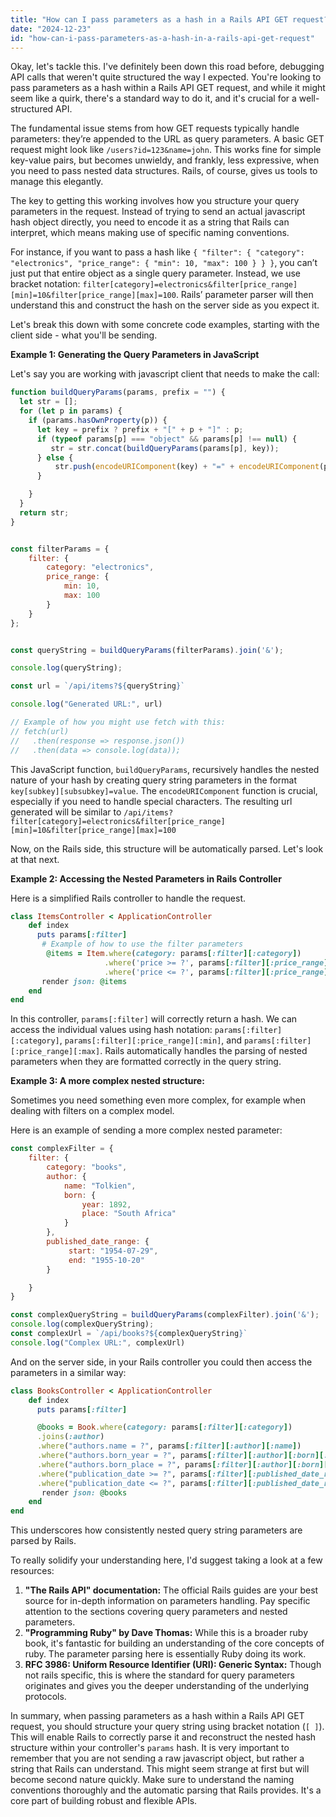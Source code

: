 ```yaml
---
title: "How can I pass parameters as a hash in a Rails API GET request?"
date: "2024-12-23"
id: "how-can-i-pass-parameters-as-a-hash-in-a-rails-api-get-request"
---
```


Okay, let's tackle this. I've definitely been down this road before, debugging API calls that weren't quite structured the way I expected. You're looking to pass parameters as a hash within a Rails API GET request, and while it might seem like a quirk, there's a standard way to do it, and it's crucial for a well-structured API.

The fundamental issue stems from how GET requests typically handle parameters: they’re appended to the URL as query parameters. A basic GET request might look like `/users?id=123&name=john`. This works fine for simple key-value pairs, but becomes unwieldy, and frankly, less expressive, when you need to pass nested data structures. Rails, of course, gives us tools to manage this elegantly.

The key to getting this working involves how you structure your query parameters in the request. Instead of trying to send an actual javascript hash object directly, you need to encode it as a string that Rails can interpret, which means making use of specific naming conventions.

For instance, if you want to pass a hash like `{ "filter": { "category": "electronics", "price_range": { "min": 10, "max": 100 } } }`, you can’t just put that entire object as a single query parameter. Instead, we use bracket notation: `filter[category]=electronics&filter[price_range][min]=10&filter[price_range][max]=100`. Rails’ parameter parser will then understand this and construct the hash on the server side as you expect it.

Let's break this down with some concrete code examples, starting with the client side - what you'll be sending.

**Example 1: Generating the Query Parameters in JavaScript**

Let's say you are working with javascript client that needs to make the call:

```javascript
function buildQueryParams(params, prefix = "") {
  let str = [];
  for (let p in params) {
    if (params.hasOwnProperty(p)) {
      let key = prefix ? prefix + "[" + p + "]" : p;
      if (typeof params[p] === "object" && params[p] !== null) {
         str = str.concat(buildQueryParams(params[p], key));
      } else {
          str.push(encodeURIComponent(key) + "=" + encodeURIComponent(params[p]));
      }

    }
  }
  return str;
}


const filterParams = {
    filter: {
        category: "electronics",
        price_range: {
            min: 10,
            max: 100
        }
    }
};


const queryString = buildQueryParams(filterParams).join('&');

console.log(queryString);

const url = `/api/items?${queryString}`

console.log("Generated URL:", url)

// Example of how you might use fetch with this:
// fetch(url)
//   .then(response => response.json())
//   .then(data => console.log(data));

```

This JavaScript function, `buildQueryParams`, recursively handles the nested nature of your hash by creating query string parameters in the format `key[subkey][subsubkey]=value`. The `encodeURIComponent` function is crucial, especially if you need to handle special characters. The resulting url generated will be similar to `/api/items?filter[category]=electronics&filter[price_range][min]=10&filter[price_range][max]=100`

Now, on the Rails side, this structure will be automatically parsed. Let's look at that next.

**Example 2: Accessing the Nested Parameters in Rails Controller**

Here is a simplified Rails controller to handle the request.

```ruby
class ItemsController < ApplicationController
    def index
      puts params[:filter]
       # Example of how to use the filter parameters
        @items = Item.where(category: params[:filter][:category])
                     .where('price >= ?', params[:filter][:price_range][:min])
                     .where('price <= ?', params[:filter][:price_range][:max])
       render json: @items
    end
end
```

In this controller, `params[:filter]` will correctly return a hash. We can access the individual values using hash notation: `params[:filter][:category]`, `params[:filter][:price_range][:min]`, and `params[:filter][:price_range][:max]`. Rails automatically handles the parsing of nested parameters when they are formatted correctly in the query string.

**Example 3: A more complex nested structure:**

Sometimes you need something even more complex, for example when dealing with filters on a complex model.

Here is an example of sending a more complex nested parameter:

```javascript
const complexFilter = {
    filter: {
        category: "books",
        author: {
            name: "Tolkien",
            born: {
                year: 1892,
                place: "South Africa"
            }
        },
        published_date_range: {
             start: "1954-07-29",
             end: "1955-10-20"
        }

    }
}

const complexQueryString = buildQueryParams(complexFilter).join('&');
console.log(complexQueryString);
const complexUrl = `/api/books?${complexQueryString}`
console.log("Complex URL:", complexUrl)

```

And on the server side, in your Rails controller you could then access the parameters in a similar way:

```ruby
class BooksController < ApplicationController
    def index
      puts params[:filter]

      @books = Book.where(category: params[:filter][:category])
      .joins(:author)
      .where("authors.name = ?", params[:filter][:author][:name])
      .where("authors.born_year = ?", params[:filter][:author][:born][:year])
      .where("authors.born_place = ?", params[:filter][:author][:born][:place])
      .where("publication_date >= ?", params[:filter][:published_date_range][:start])
      .where("publication_date <= ?", params[:filter][:published_date_range][:end])
       render json: @books
    end
end
```

This underscores how consistently nested query string parameters are parsed by Rails.

To really solidify your understanding here, I'd suggest taking a look at a few resources:

1.  **"The Rails API" documentation:** The official Rails guides are your best source for in-depth information on parameters handling. Pay specific attention to the sections covering query parameters and nested parameters.
2. **"Programming Ruby" by Dave Thomas:** While this is a broader ruby book, it's fantastic for building an understanding of the core concepts of ruby. The parameter parsing here is essentially Ruby doing its work.
3. **RFC 3986: Uniform Resource Identifier (URI): Generic Syntax:** Though not rails specific, this is where the standard for query parameters originates and gives you the deeper understanding of the underlying protocols.

In summary, when passing parameters as a hash within a Rails API GET request, you should structure your query string using bracket notation (`[ ]`). This will enable Rails to correctly parse it and reconstruct the nested hash structure within your controller's `params` hash. It is very important to remember that you are not sending a raw javascript object, but rather a string that Rails can understand. This might seem strange at first but will become second nature quickly. Make sure to understand the naming conventions thoroughly and the automatic parsing that Rails provides. It's a core part of building robust and flexible APIs.
